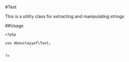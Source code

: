 #Text

This is a utility class for extracting and manipulating strings

##Usage

```
<?php

use Aboustayyef\Text;


?>

```
